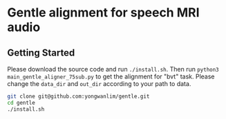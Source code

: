 # Gentle alignment for speech MRI audio

## Getting Started

Please download the source code and run ```./install.sh```. Then run ```python3 main_gentle_aligner_75sub.py``` to get the alignment for "bvt" task. Please change the `data_dir` and `out_dir` according to your path to data. 

```bash
git clone git@github.com:yongwanlim/gentle.git
cd gentle
./install.sh
```
